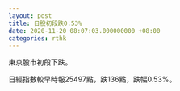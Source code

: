 ```yaml
---
layout: post
title: 日股初段跌0.53%
date: 2020-11-20 08:07:03.000000000 +08:00
categories: rthk
---
```


東京股市初段下跌。

日經指數較早時報25497點，跌136點，跌幅0.53%。
